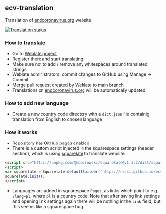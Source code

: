 ## ecv-translation

Translation of [endcoronavirus.org](http://endcoronavirus.org) website

<a href="https://hosted.weblate.org/engage/endcoronavirus-org/en/">
<img src="https://hosted.weblate.org/widgets/endcoronavirus-org/en/endcoronavirus-website/multi-auto.svg" alt="Translation status" />
</a>

### How to translate

- Go to [Weblate project](https://hosted.weblate.org/projects/endcoronavirus-org/endcoronavirus-website/)
- Register there and start translating
- Make sure not to add / remove any whitespaces around translated strings
- Weblate administrators: commit changes to GitHub using Manage -> Commit
- Merge pull request created by Weblate to main branch
- Translations on [endcoronavirus.org](http://endcoronavirus.org) will be automatically updated

### How to add new language

- Create a new country code directory with a `dict.json` file containig translation from English to chosen language

### How it works

- Repository has GitHub pages enabled
- There is a custom script injected in the squarespace settings (header section), which is using [squarelate](https://github.com/kbobrowski/squarelate) to translate website:

```html
<script src="https://unpkg.com/@kbobrowski/squarelate@v1.1.2/dist/squarelate.min.js"></script>
<script>
var squarelate = Squarelate.defaultBuilder("https://necsi.github.io/ecv-translation", 'en');
squarelate.init();
</script>
```

- Languages are added in squarespace `Pages`, as links which point to e.g. `?lang=pl`, where `pl` is a country code.
Note that after saving link settings and opening link settings again there will be nothing in the `link` field, but
this seems like a squarespace bug.

